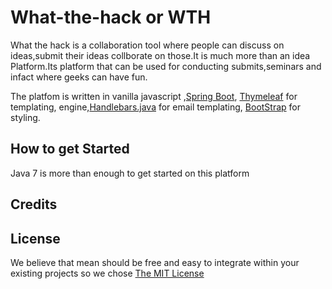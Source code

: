 # What-the-hack or WTH


What the hack is a collaboration tool where people can discuss on ideas,submit their ideas collborate on those.It is much more than an idea Platform.Its platform that can be used for conducting submits,seminars and infact where geeks can have fun.

The platfom is written in vanilla javascript ,[Spring Boot](http://projects.spring.io/spring-boot/),
[Thymeleaf](http://www.thymeleaf.org/) for templating, engine,[Handlebars.java](https://github.com/jknack/handlebars.java) for email templating,
[BootStrap](http://getbootstrap.com/css/) for styling.

## How to get Started 
Java 7 is more than enough to get started on this platform



## Credits

## License
We believe that mean should be free and easy to integrate within your existing projects so we chose [The MIT License](http://opensource.org/licenses/MIT)


